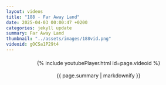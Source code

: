 ```yaml
---
layout: videos
title: "188 - Far Away Land"
date: 2025-04-03 00:00:47 +0200
categories: jekyll update
summary: Far Away Land
thumbnail: "../assets/images/188vid.png"
videoid: gOCSa1P29t4
---
```


<div style="text-align: center; margin-top: 20px;">
  {% include youtubePlayer.html id=page.videoid %}
  <p style="margin-top: 15px; font-size: 1.2em; color: #333;">
    <p>{{ page.summary | markdownify }}</p>
  </p>
</div>
